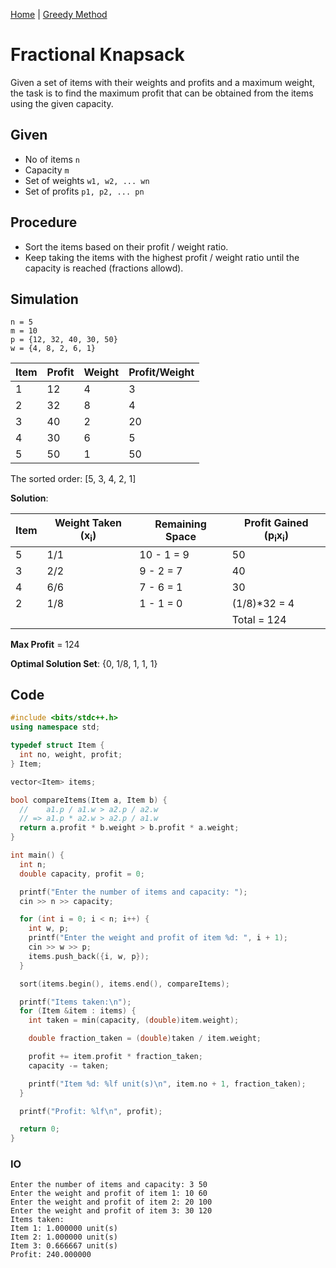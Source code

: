 [Home](../../README.md) | [Greedy Method](../theories/greedy-method.md)

# Fractional Knapsack

Given a set of items with their weights and profits and a maximum weight, the task is to find the maximum profit that can be obtained from the items using the given capacity.

## Given

- No of items `n`
- Capacity `m`
- Set of weights `w1, w2, ... wn`
- Set of profits `p1, p2, ... pn`

## Procedure

- Sort the items based on their profit / weight ratio.
- Keep taking the items with the highest profit / weight ratio until the capacity is reached (fractions allowd).

## Simulation

```
n = 5
m = 10
p = {12, 32, 40, 30, 50}
w = {4, 8, 2, 6, 1}
```

| Item | Profit | Weight | Profit/Weight |
| ---- | ------ | ------ | ------------- |
| 1    | 12     | 4      | 3             |
| 2    | 32     | 8      | 4             |
| 3    | 40     | 2      | 20            |
| 4    | 30     | 6      | 5             |
| 5    | 50     | 1      | 50            |

The sorted order: [5, 3, 4, 2, 1]

**Solution**:

| Item | Weight Taken (x<sub>i</sub>) | Remaining Space | Profit Gained (p<sub>i</sub>x<sub>i</sub>) |
| ---- | ---------------------------- | --------------- | ------------------------------------------ |
| 5    | 1/1                          | 10 - 1 = 9      | 50                                         |
| 3    | 2/2                          | 9 - 2 = 7       | 40                                         |
| 4    | 6/6                          | 7 - 6 = 1       | 30                                         |
| 2    | 1/8                          | 1 - 1 = 0       | (1/8)\*32 = 4                              |
|      |                              |                 | Total = 124                                |

**Max Profit** = 124

**Optimal Solution Set**: {0, 1/8, 1, 1, 1}

## Code

```cpp
#include <bits/stdc++.h>
using namespace std;

typedef struct Item {
  int no, weight, profit;
} Item;

vector<Item> items;

bool compareItems(Item a, Item b) {
  //    a1.p / a1.w > a2.p / a2.w
  // => a1.p * a2.w > a2.p / a1.w
  return a.profit * b.weight > b.profit * a.weight;
}

int main() {
  int n;
  double capacity, profit = 0;

  printf("Enter the number of items and capacity: ");
  cin >> n >> capacity;

  for (int i = 0; i < n; i++) {
    int w, p;
    printf("Enter the weight and profit of item %d: ", i + 1);
    cin >> w >> p;
    items.push_back({i, w, p});
  }

  sort(items.begin(), items.end(), compareItems);

  printf("Items taken:\n");
  for (Item &item : items) {
    int taken = min(capacity, (double)item.weight);

    double fraction_taken = (double)taken / item.weight;

    profit += item.profit * fraction_taken;
    capacity -= taken;

    printf("Item %d: %lf unit(s)\n", item.no + 1, fraction_taken);
  }

  printf("Profit: %lf\n", profit);

  return 0;
}
```

### IO

```
Enter the number of items and capacity: 3 50
Enter the weight and profit of item 1: 10 60
Enter the weight and profit of item 2: 20 100
Enter the weight and profit of item 3: 30 120
Items taken:
Item 1: 1.000000 unit(s)
Item 2: 1.000000 unit(s)
Item 3: 0.666667 unit(s)
Profit: 240.000000
```
